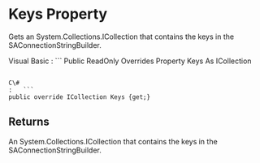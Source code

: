 <!-- loio3c1472db6c5f10148e6c93f934e273dc -->

# Keys Property

Gets an System.Collections.ICollection that contains the keys in the SAConnectionStringBuilder.



Visual Basic
:   ```
Public ReadOnly Overrides Property Keys As ICollection
```

C\#
:   ```
public override ICollection Keys {get;}
```



## Returns

An System.Collections.ICollection that contains the keys in the SAConnectionStringBuilder.

